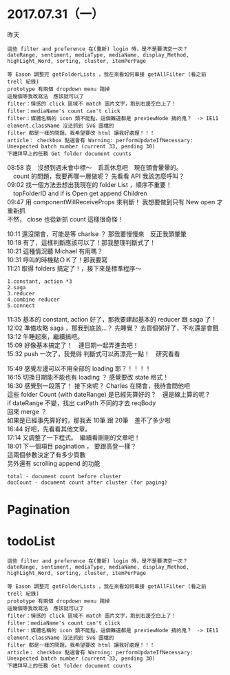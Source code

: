 # 2017.07.31（一）

昨天

```
這些 filter and preference 在(重新) login 時，是不是要清空一次？
dateRange, sentiment, mediaType, mediaName, display_Method, highLight_Word, sorting, cluster, itemPerPage

等 Eason 調整完 getFolderLists ，我在來看如何串接 getAllFilter (看之前 trell 紀錄)
prototype 有兩個 dropdown menu 跑掉
這幾個等我改寫法　應該就可以了
filter：情感的 click 區域不 match 圖片文字，跑到右邊空白上了！
filter：mediaName's count can't click
filter：媒體名稱的 icon 類不能點，這個難道都是 previewNode 搞的鬼？　-> IE11 element.className 沒法抓到 SVG 圖檔的
filter 都是一樣的問題，我希望要改 html 讓我好處理！！！
article： checkbox 點選會有 Warning: performUpdateIfNecessary: Unexpected batch number (current 33, pending 30)
下禮拜早上的任務 Get folder document counts
```

08:58 哀　沒想到週末會中標～　乖乖休息吧　現在頭會暈暈的。  
　count 的問題，我要再哪一層做呢？ 先看看 API 我該怎麼呼叫？  
09:02 找一個方法去想出我現在的 folder List ，順序不重要！  
　topFolderID and if is Open get append Children  
09:47 用 componentWillReceiveProps 來判斷！ 我想要做到只有 New open 才重新抓  
      不然， close 也從新抓 count 這樣很奇怪！  

10:11 還沒開會，可能是等 charlse ？ 那我要慢慢來　反正我頭暈暈  
10:18 有了，這樣判斷應該可以了！那我整理判斷式了！  
10:21 這種情況聽 Michael 有用嗎？  
10:31 呼叫的時機點ＯＫ了！那我要寫  
11:21 取得 folders 搞定了！，接下來是標準程序～  

```
1.constant, action *3
2.saga
3.reducer
4.combine reducer
5.connect
```

11:35 基本的 constant, action 好了，那我要建起基本的 reducer 跟 saga 了！  
12:02 準備攻略 saga ，那我到底該...？ 先睡覺？ 去買個粥好了，不吃還是會餓  
13:12 午睡起來，繼續搞吧。  
15:09 好像基本搞定了！　連日期一起弄進去吧！  
15:32 push 一次了，我覺得 判斷式可以再漂亮一點！　研究看看  

15:49 感覺左邊可以不用全部的 loading 耶？！！！！  
16:15 切換日期能不能也有 loading ？ 感覺要改 state 格式！  
16:30 感覺到一段落了！ 接下來呢？ Charles 在開會，我待會問他吧  
這些 folder Count (with dateRange) 是已經先算好的？　還是線上算的呢？  
if dateRange 不變，找出 catPath 不同的才去 reqBody  
回來 merge ？  
如果是已經事先算好的，那我丟 10筆 跟 20筆　差不了多少啦  
16:44 好吧，先看看其他文章。  
17:14 又調整了一下程式。　繼續看剛剛的文章吧！  
18:01 下一個項目 pagination ， 要跟高登一樣？  
這兩個參數決定了有多少頁數   
另外還有 scrolling append 的功能  
```
total - document count before cluster
docCount - document count after cluster (for paging)
```

# Pagination
# todoList
```
這些 filter and preference 在(重新) login 時，是不是要清空一次？
dateRange, sentiment, mediaType, mediaName, display_Method, highLight_Word, sorting, cluster, itemPerPage

等 Eason 調整完 getFolderLists ，我在來看如何串接 getAllFilter (看之前 trell 紀錄)
prototype 有兩個 dropdown menu 跑掉
這幾個等我改寫法　應該就可以了
filter：情感的 click 區域不 match 圖片文字，跑到右邊空白上了！
filter：mediaName's count can't click
filter：媒體名稱的 icon 類不能點，這個難道都是 previewNode 搞的鬼？　-> IE11 element.className 沒法抓到 SVG 圖檔的
filter 都是一樣的問題，我希望要改 html 讓我好處理！！！
article： checkbox 點選會有 Warning: performUpdateIfNecessary: Unexpected batch number (current 33, pending 30)
下禮拜早上的任務 Get folder document counts
```
